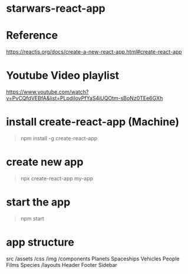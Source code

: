 # starwars-react-app

# Reference
https://reactjs.org/docs/create-a-new-react-app.html#create-react-app

# Youtube Video playlist
https://www.youtube.com/watch?v=PvCQfdVEBfA&list=PLpdiIovPfYaS4iUQOtm-sBoNz0TEe6GXh

# install create-react-app (Machine)
> npm install -g create-react-app

# create new app
> npx create-react-app my-app

# start the app
> npm start

# app structure
src
    /assets
        /css
        /img
   /components
        Planets
        Spaceships 
        Vehicles
        People
        Films 
        Species
   /layouts
        Header
        Footer
        Sidebar